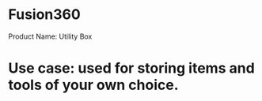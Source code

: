 # Fusion360 

Product Name: Utility Box
# Use case: used for storing items and tools of your own choice.
